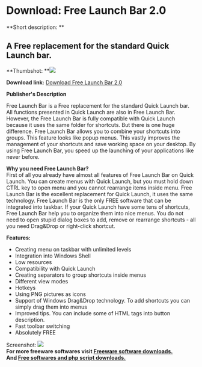 # Download: Free Launch Bar 2.0

**Short description: **

## A Free replacement for the standard Quick Launch bar.

  
**Thumbshot: **![](http://www.freewarefiles.com/screenshot/freelaunchbar_md.jpg)   
  
**Download link:** [Download Free Launch Bar 2.0](http://freesoftwares.boysofts.com/Free-Launch-Bar_program_49038.html)  
  

**Publisher's Description**  
  

Free Launch Bar is a Free replacement for the standard Quick Launch bar. All
functions presented in Quick Launch are also in Free Launch Bar. However, the
Free Launch Bar is fully compatible with Quick Launch because it uses the same
folder for shortcuts. But there is one huge difference. Free Launch Bar allows
you to combine your shortcuts into groups. This feature looks like popup
menus. This vastly improves the management of your shortcuts and save working
space on your desktop. By using Free Launch Bar, you speed up the launching of
your applications like never before.

**Why you need Free Launch Bar?**  
First of all you already have almost all features of Free Launch Bar on Quick
Launch. You can create menus with Quick Launch, but you must hold down CTRL
key to open menu and you cannot rearrange items inside menu. Free Launch Bar
is the excellent replacement for Quick Launch, it uses the same technology.
Free Launch Bar is the only FREE software that can be integrated into taskbar.
If your Quick Launch have some tens of shortcuts, Free Launch Bar help you to
organize them into nice menus. You do not need to open stupid dialog boxes to
add, remove or rearrange shortcuts - all you need Drag&Drop or right-click
shortcut.

**Features:**

  * Creating menu on taskbar with unlimited levels 
  * Integration into Windows Shell 
  * Low resources 
  * Compatibility with Quick Launch 
  * Creating separators to group shortcuts inside menus 
  * Different view modes 
  * Hotkeys 
  * Using PNG pictures as icons 
  * Support of Windows Drag&Drop technology. To add shortcuts you can simply drag them into menus 
  * Improved tips. You can include some of HTML tags into button description. 
  * Fast toolbar switching 
  * Absolutely FREE 

  
  
Screenshot: ![](http://www.freewarefiles.com/screenshot/freelaunchbar.jpg)  
**For more freeware softwares visit [Freeware software downloads.](http://freesoftwares.boysofts.com/)**   
**And [Free softwares and php script downloads.](http://www.boysofts.com/)**

